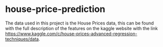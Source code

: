 # house-price-prediction
The data used in this project is the House Prices data, this can be found with the full description of the features on the kaggle website with the link https://www.kaggle.com/c/house-prices-advanced-regression-techniques/data.

